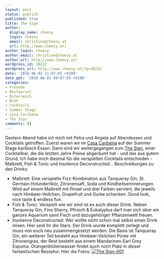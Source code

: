 ```yaml
---
layout: post
status: publish
published: true
title: The Sign
author:
  display_name: cheesy
  login: cheesy
  email: christine@cheesy.at
  url: http://www.cheesy.at/
author_login: cheesy
author_email: christine@cheesy.at
author_url: http://www.cheesy.at/
wordpress_id: 30222
wordpress_url: http://www.cheesy.at/?p=30222
date: '2016-06-02 11:07:05 +0100'
date_gmt: '2016-06-02 09:07:05 +0100'
categories:
- Freunde
- Restaurant
- Österreich
- Wien
- Cocktails
- Summer Stage
- Casa Caribena
- The Sign
comments: []
---
```

Gestern Abend habe ich mich mit Petra und Angela auf Abendessen und Cocktails getroffen. Zuerst waren wir im [Casa Caribena](http://www.casacaribena.at/) auf der Summer Stage karibisch Essen. Dann sind wir weitergegangen zum [The Sign](http://thesignlounge.at/), einer Cocktailbar, die die letzten Jahre Preise abgeräumt hat - und das aus gutem Grund. Ich habe mich diesmal für die verspielten Cocktails entschieden - Malbrett, Fish & Tonic und Insolence Deconstructed...
Beschreibungen zu den Drinks:
- Malbrett: Eine verspielte Fizz-Kombination aus Tanqueray Gin, St. Germain Holunderlikör, Zitronensaft, Soda und Kindheitserinnerungen. Wird auf einem Malbrett mit Pinsel und drei Farben serviert, die jeweils nach Himbeer-Veilchen, Grapefruit und Gurke schecken. Good look, nice taste & endless fun.
- Fish & Tonic: Verspielt wie wir sind ist es auch dieser Drink. Neben Tanqueray Gin, Fino Sherry, Pfirsich & Eukalyptus darf man sich über ein ganzes Aquarium samt Fisch und dazugehöriger Pflanzenwelt freuen.
- Insolence Deconstructed: Wer wollte nicht schon mal selbst einen Drink mixen. Hier seid ihr die Stars. Der Drink wurde komplett zerlegt und muss von euch neu zusammengesetzt werden. Die Basis ist Tanqueray Gin, ein weiterer Teil besteht aus Himbeer-Veilchen Püree mit Zitronengras, der Rest besteht aus einem Mandarinen-Earl Grey Espuma. Orangenblütenwasser findet auch noch Platz in dieser fantastischen Rezeptur.
Hier die Fotos:
[![The Sign-001](http://www.cheesy.at/wp-content/uploads/The-Sign-001.jpg)](http://www.cheesy.at/fotos/events/the-sign/)
